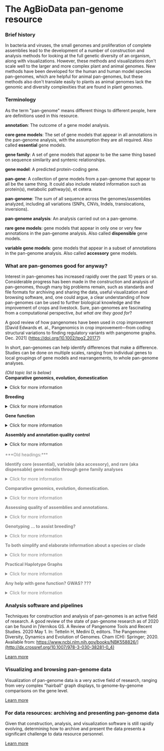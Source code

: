 # The AgBioData pan-genome resource #

### Brief history ###
In bacteria and viruses, the small genomes and proliferation of complete assemblies lead to the development of a number of construction and analysis methods for looking at the full genetic diversity of an organism, along with visualizations. However, these methods and visualizations don't scale well to the larger and more complex plant and animal genomes. New methods have been developed for the human and human model species pan-genomes, which are helpful for animal pan-genomes, but these methods also don't translate easily to plants as animal genomes lack the genomic and diversity complexities that are found in plant genomes.


### Terminology ###
As the term "pan-genome" means different things to different people, here are definitions used in this resource.

  **annotation**: The outcome of a gene model analysis.
  
  **core gene models**: The set of gene models that appear in all annotations in the pan-genome analysis, with the assumption they are all required. Also called **essential** gene models.
  
  **gene family**: A set of gene models that appear to be the same thing based on sequence similarity and syntenic relationships.
  
  **gene model**: A predicted protein-coding gene.

  **pan-gene**: A collection of gene models from a pan-genome that appear to all be the same thing. It could also include related information such as protein(s), metabolic pathway(s), et cetera.

  **pan-genome**: The sum of all sequence across the genomes/assemblies analyzed, including all variations (SNPs, CNVs, Indels, translocations, inversions).
  
  **pan-genome analysis**: An analysis carried out on a pan-genome.
  
  **rare gene models**: gene models that appear in only one or very few annotations in the pan-genome analysis. Also called **dispensible** gene models.
  
  **variable gene models**: gene models that appear in a subset of annotations in the pan-genome analysis. Also called **accessory** gene models.
  

### What are pan-genomes good for anyway? ###

Interest in pan-genomes has increased rapidly over the past 10 years or so. Considerable progress has been made in the construction and analysis of pan-genomes, though many big problems remain, such as standards and file formats for archiving and sharing the data, useful visualization and browsing software, and, one could argue, a clear understanding of how pan-genomes can be used to further biological knowledge and the improvement of crops and livestock. Sure, pan-genomes are fascinating from a computational perspective, *but what are they good for*?

A good review of how pangenomes have been used in crop improvement
[David Edwards et. al., Pangenomics in crop improvement—from coding structural variations to finding regulatory variants with pangenome graphs. Dec. 2021]
(https://doi.org/10.1002/tpg2.20177)

In short, pan-genomes can help identify differences that make a difference. Studies can be done on multiple scales, ranging from individual genes to local groupings of gene models and rearrangements, to whole pan-genome analyses.

*(Old topic list is below)* \
  **Comparative genomics, evolution, domestication**
  <details>
    <summary>Click for more information</summary>
Analysis of the core, variable, and rare gene models can help reveal information about evolution and domestication.

*[Add: types of analyses, types of datasets, file formats, sample paper, and if available: tutorials]*
  </details>
 
  **Breeding**
  <details>
    <summary>Click for more information</summary>
    [ES Buckler et. al., The Practical Haplotype Graph, a platform for storing and using pangenomes for imputation. 2021]
    ( https://doi.org/10.1101/2021.08.27.457652)
    [Yao Zhou et. al., Graph pangenome captures missing heritability and empowers tomato breeding. June 2022]
    Improved heritablility from 0.33 to 0.41 by including 838 genomes
    ( https://doi.org/10.1038/s41586-022-04808-9)
    [Nils Stein et. al., The barley pan-genome reveals the hidden legacy of mutation breeding. November 2020]
     barley pan-genome makes previously hidden genetic variation accessible to genetic studies and breeding
    ( https://doi.org/10.1038/s41586-020-2947-8)
    [David Edwards et. al. Super-Pangenome by Integrating the Wild Side of a Species for Accelerated Crop Improvement. Febuary 2020]
    Crop wild relatives possess unearthed genetic diversity that has been lost during domestication and breeding
    ( https://doi.org/10.1016/j.tplants.2019.10.012)
    [Rafael Della Coletta et. al., How the pan-genome is changing crop genomics and improvement. January 2021]
    pan-genome has revealed extensive genome content variation among individuals within a species
    ( https://doi.org/10.1186/s13059-020-02224-8 )
  </details>
  
  **Gene function**
  <details>
    <summary>Click for more information</summary>
Example showing how this approach can help identify disease resistance genes: \
[Gao, L., Gonda, I., Sun, H. et al. The tomato pan-genome uncovers new genes and a rare allele regulating fruit flavor. Nat Genet 51, 1044–1051 (2019).](https://doi.org/10.1038/s41588-019-0410-2)

*[Add: types of analyses, types of datasets, file formats, and if available: tutorials]*
  </details>
  
  **Assembly and annotation quality control**
  <details>
    <summary>Click for more information</summary>
The construction of core, variable, and rare genes could be used to create a species- or clade-specific sort of BUSCO set for assessing the quality of subsequent genome assemblies and annotations.

*[Add: types of analyses, types of datasets, file formats, sample paper, and if available: tutorials]*
  </details>


<br>
<div style="color:gray">
***Old headings:***

  **Identify core (essential), variable (aka accessory), and rare (aka dispensable) gene models through gene family analyses**
  <details>
    <summary>Click for more information</summary>
The analyses creating gene species- or clad-specific gene families typically look at sequence similarity and synteny. This can be helpful in identifying genes that give a particular plant desireable (or undesireable) traits.

*[Link to paper on definition and construction of these?]* 

Example showing how this approach can help identify disease resistance genes: \
[Gao, L., Gonda, I., Sun, H. et al. The tomato pan-genome uncovers new genes and a rare allele regulating fruit flavor. Nat Genet 51, 1044–1051 (2019).](https://doi.org/10.1038/s41588-019-0410-2)
  </details>
  
  **Comparative genomics, evolution, domestication.**
   <details>
    <summary>Click for more information</summary>
    *[More information goes here.]*
  </details>
 
  **Assessing quality of assemblies and annotations.**
   <details>
    <summary>Click for more information</summary>
    The construction of core, variable, and rare genes could be used to create a species- or clade-specific sort of BUSCO set for assessing the quality of subsequent genome assemblies and annotations.
  </details>
 
  **Genotyping ... to assist breeding?**
   <details>
    <summary>Click for more information</summary>
    *[More information goes here.]*
  </details>
 
  **To both simplify and elaborate information about a species or clade**
   <details>
    <summary>Click for more information</summary>
    *[More information goes here.]*
  </details>
 
  **Practical Haplotype Graphs**
   <details>
    <summary>Click for more information</summary>
    [ES Buckler et. al., The Practical Haplotype Graph, a platform for storing and using pangenomes for imputation. 2021]
    ( https://doi.org/10.1101/2021.08.27.457652)
  </details>
 
  **Any help with gene function? GWAS? ???**
  <details>
    <summary>Click for more information</summary>
    *[More information goes here.]*
  </details>
</div>


### Analysis software and pipelines ###
Techniques for construction and analysis of pan-genomes is an active field of research. A good review of the state of pan-genome research as of 2020 can be found in [Vernikos GS. A Review of Pangenome Tools and Recent Studies. 2020 May 1. In: Tettelin H, Medini D, editors. The Pangenome: Diversity, Dynamics and Evolution of Genomes. Cham (CH): Springer; 2020. Available from: https://www.ncbi.nlm.nih.gov/books/NBK558826/](http://dx.crossref.org/10.1007/978-3-030-38281-0_4)

[Learn more](Pan-genome_analysis.md)

### Visualizing and browsing pan-genome data ###

Visualization of pan-genome data is a very active field of research, ranging from very complex "hairball" graph displays, to genome-by-genome comparisons on the gene level.

[Learn more](Pan-genome_vis.md)

### For data resources: archiving and presenting pan-genome data ###

Given that construction, analysis, and visualization software is still rapidly evolving, determining how to archive and present the data presents a significant challenge to data resource personnel.

[Learn more](Pan-genome_data.md)
